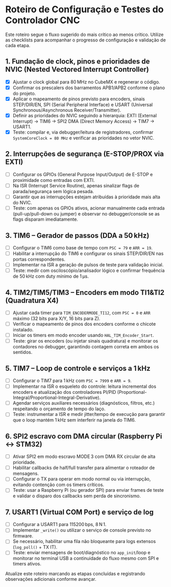 # Roteiro de Configuração e Testes do Controlador CNC

Este roteiro segue o fluxo sugerido do mais crítico ao menos crítico. Utilize as checklists para acompanhar o progresso de configuração e validação de cada etapa.

## 1. Fundação de clock, pinos e prioridades de NVIC (Nested Vectored Interrupt Controller)
- [x] Ajustar o clock global para 80 MHz no CubeMX e regenerar o código.
- [x] Confirmar os prescalers dos barramentos APB1/APB2 conforme o plano do projeto.
- [x] Aplicar o mapeamento de pinos previsto para encoders, sinais STEP/DIR/EN, SPI (Serial Peripheral Interface) e USART (Universal Synchronous/Asynchronous Receiver/Transmitter).
- [x] Definir as prioridades do NVIC seguindo a hierarquia: EXTI (External Interrupt) → TIM6 → SPI2 DMA (Direct Memory Access) → TIM7 → USART1.
- [x] Teste: compilar e, via debugger/leitura de registradores, confirmar `SystemCoreClock = 80 MHz` e verificar as prioridades no vetor NVIC.

## 2. Interrupções de segurança (E-STOP/PROX via EXTI)
- [ ] Configurar os GPIOs (General Purpose Input/Output) de E-STOP e proximidade como entradas com EXTI.
- [ ] Na ISR (Interrupt Service Routine), apenas sinalizar flags de parada/segurança sem lógica pesada.
- [ ] Garantir que as interrupções estejam atribuídas à prioridade mais alta do NVIC.
- [ ] Teste: com apenas os GPIOs ativos, acionar manualmente cada entrada (pull-up/pull-down ou jumper) e observar no debugger/console se as flags disparam imediatamente.

## 3. TIM6 – Gerador de passos (DDA a 50 kHz)
- [ ] Configurar o TIM6 como base de tempo com `PSC = 79` e `ARR = 19`.
- [ ] Habilitar a interrupção do TIM6 e configurar os sinais STEP/DIR/EN nas portas correspondentes.
- [ ] Implementar na ISR a geração de pulsos de teste para validação inicial.
- [ ] Teste: medir com osciloscópio/analisador lógico e confirmar frequência de 50 kHz com duty mínimo de 1 µs.

## 4. TIM2/TIM5/TIM3 – Encoders em modo TI1&TI2 (Quadratura X4)
- [ ] Ajustar cada timer para `TIM_ENCODERMODE_TI12`, com `PSC = 0` e `ARR` máximo (32 bits para X/Y, 16 bits para Z).
- [ ] Verificar o mapeamento de pinos dos encoders conforme o chicote instalado.
- [ ] Iniciar os timers em modo encoder usando `HAL_TIM_Encoder_Start`.
- [ ] Teste: girar os encoders (ou injetar sinais quadratura) e monitorar os contadores no debugger, garantindo contagem correta em ambos os sentidos.

## 5. TIM7 – Loop de controle e serviços a 1 kHz
- [ ] Configurar o TIM7 para 1 kHz com `PSC = 7999` e `ARR = 9`.
- [ ] Implementar na ISR o esqueleto do controle: leitura incremental dos encoders e atualização dos controladores PI/PID (Proportional-Integral/Proportional-Integral-Derivative).
- [ ] Agendar serviços auxiliares necessários (diagnósticos, filtros, etc.) respeitando o orçamento de tempo do laço.
- [ ] Teste: instrumentar a ISR e medir jitter/tempo de execução para garantir que o loop mantém 1 kHz sem interferir na janela do TIM6.

## 6. SPI2 escravo com DMA circular (Raspberry Pi ↔ STM32)
- [ ] Ativar SPI2 em modo escravo MODE 3 com DMA RX circular de alta prioridade.
- [ ] Habilitar callbacks de half/full transfer para alimentar o roteador de mensagens.
- [ ] Configurar o TX para operar em modo normal ou via interrupção, evitando contenção com os timers críticos.
- [ ] Teste: usar a Raspberry Pi (ou gerador SPI) para enviar frames de teste e validar o disparo dos callbacks sem perda de sincronismo.

## 7. USART1 (Virtual COM Port) e serviço de log
- [ ] Configurar a USART1 para 115200 bps, 8 N 1.
- [ ] Implementar `_write()` ou utilizar o serviço de console previsto no firmware.
- [ ] Se necessário, habilitar uma fila não bloqueante para logs extensos (`log_poll()` + TX IT).
- [ ] Teste: enviar mensagens de boot/diagnóstico no `app_init`/loop e monitorar no terminal USB a continuidade do fluxo mesmo com SPI e timers ativos.

Atualize este roteiro marcando as etapas concluídas e registrando observações adicionais conforme avançar.
